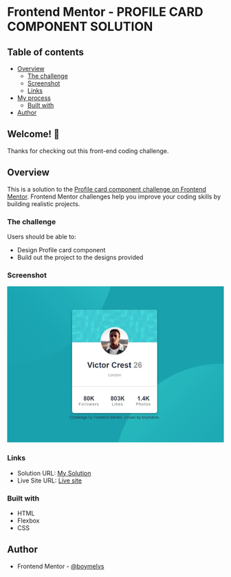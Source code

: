 # Frontend Mentor - PROFILE CARD COMPONENT SOLUTION

## Table of contents

- [Overview](#overview)
  - [The challenge](#the-challenge)
  - [Screenshot](#screenshot)
  - [Links](#links)
- [My process](#my-process)
  - [Built with](#built-with)
- [Author](#author)

## Welcome! 👋

Thanks for checking out this front-end coding challenge.

## Overview

This is a solution to the [Profile card component challenge on Frontend Mentor](https://www.frontendmentor.io/challenges/profile-card-component-cfArpWshJ). Frontend Mentor challenges help you improve your coding skills by building realistic projects.

### The challenge

Users should be able to:

- Design Profile card component
- Build out the project to the designs provided

### Screenshot

![Design Profile card component](./assets/design/desktop-design.jpg)

### Links

- Solution URL: [My Solution](https://github.com/boymelvs/PROFILE-CARD-COMPONENT.git)
- Live Site URL: [Live site](https://boymelvs.github.io/PROFILE-CARD-COMPONENT/)

### Built with

- HTML
- Flexbox
- CSS

## Author

- Frontend Mentor - [@boymelvs](https://www.frontendmentor.io/profile/boymelvs)
